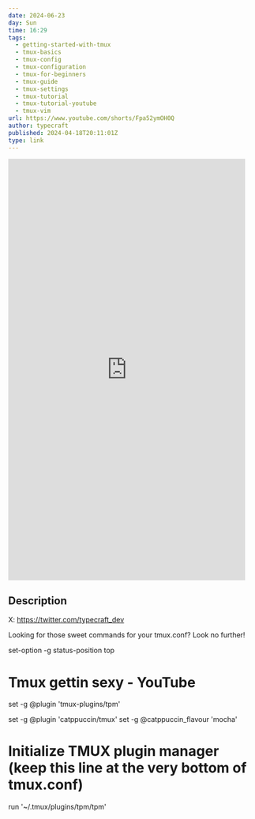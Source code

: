 ```yaml
---
date: 2024-06-23
day: Sun
time: 16:29
tags:
  - getting-started-with-tmux
  - tmux-basics
  - tmux-config
  - tmux-configuration
  - tmux-for-beginners
  - tmux-guide
  - tmux-settings
  - tmux-tutorial
  - tmux-tutorial-youtube
  - tmux-vim
url: https://www.youtube.com/shorts/Fpa52ymOH0Q
author: typecraft
published: 2024-04-18T20:11:01Z
type: link
---
```


<iframe width="480" height="854" src="https://www.youtube.com/embed/Fpa52ymOH0Q" frameborder="0" allowfullscreen></iframe>

## Description
X: https://twitter.com/typecraft_dev

Looking for those sweet commands for your tmux.conf? Look no further!

set-option -g status-position top

# Tmux gettin sexy - YouTube
set -g @plugin 'tmux-plugins/tpm'

set -g @plugin 'catppuccin/tmux'
set -g @catppuccin_flavour 'mocha'

# Initialize TMUX plugin manager (keep this line at the very bottom of tmux.conf)
run '~/.tmux/plugins/tpm/tpm'
